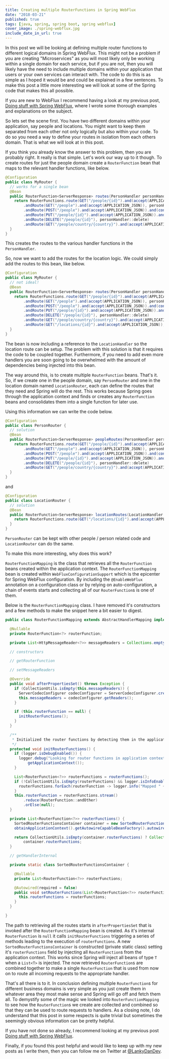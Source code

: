 ```yaml
---
title: Creating multiple RouterFunctions in Spring WebFlux
date: "2018-03-21"
published: true
tags: [java, spring, spring boot, spring webflux]
cover_image: ./spring-webflux.jpg
include_date_in_url: true
---
```


In this post we will be looking at defining multiple router functions to different logical domains in Spring WebFlux. This might not be a problem if you are creating "Microservices" as you will most likely only be working within a single domain for each service, but if you are not, then you will likely have the need to include multiple domains within your application that users or your own services can interact with. The code to do this is as simple as I hoped it would be and could be explained in a few sentences. To make this post a little more interesting we will look at some of the Spring code that makes this all possible.

If you are new to WebFlux I recommend having a look at my previous post, [Doing stuff with Spring WebFlux](https://lankydanblog.com/2018/03/15/doing-stuff-with-spring-webflux/), where I wrote some thorough examples and explanations on the subject.

So lets set the scene first. You have two different domains within your application, say people and locations. You might want to keep them separated from each other not only logically but also within your code. To do so you need a way to define your routes in isolation from each others domain. That is what we will look at in this post.

If you think you already know the answer to this problem, then you are probably right. It really is that simple. Let's work our way up to it though. To create routes for just the people domain create a `RouterFunction` bean that maps to the relevant handler functions, like below.

```java
@Configuration
public class MyRouter {
  // works for a single bean
  @Bean
  public RouterFunction<ServerResponse> routes(PersonHandler personHandler) {
    return RouterFunctions.route(GET("/people/{id}").and(accept(APPLICATION_JSON)), personHandler::get)
        .andRoute(GET("/people").and(accept(APPLICATION_JSON)), personHandler::all)
        .andRoute(POST("/people").and(accept(APPLICATION_JSON)).and(contentType(APPLICATION_JSON)), personHandler::post)
        .andRoute(PUT("/people/{id}").and(accept(APPLICATION_JSON)).and(contentType(APPLICATION_JSON)), personHandler::put)
        .andRoute(DELETE("/people/{id}"), personHandler::delete)
        .andRoute(GET("/people/country/{country}").and(accept(APPLICATION_JSON)), personHandler::getByCountry);
  }
}
```

This creates the routes to the various handler functions in the `PersonHandler`.

So, now we want to add the routes for the location logic. We could simply add the routes to this bean, like below.

```java
@Configuration
public class MyRouter {
  // not ideal!
  @Bean
  public RouterFunction<ServerResponse> routes(PersonHandler personHandler, LocationHandler locationHandler) {
    return RouterFunctions.route(GET("/people/{id}").and(accept(APPLICATION_JSON)), personHandler::get)
        .andRoute(GET("/people").and(accept(APPLICATION_JSON)), personHandler::all)
        .andRoute(POST("/people").and(accept(APPLICATION_JSON)).and(contentType(APPLICATION_JSON)), personHandler::post)
        .andRoute(PUT("/people/{id}").and(accept(APPLICATION_JSON)).and(contentType(APPLICATION_JSON)), personHandler::put)
        .andRoute(DELETE("/people/{id}"), personHandler::delete)
        .andRoute(GET("/people/country/{country}").and(accept(APPLICATION_JSON)), personHandler::getByCountry)
        .andRoute(GET("/locations/{id}").and(accept(APPLICATION_JSON)), locationHandler::get);
  }
}
```

The bean is now including a reference to the `LocationHandler` so the location route can be setup. The problem with this solution is that it requires the code to be coupled together. Furthermore, if you need to add even more handlers you are soon going to be overwhelmed with the amount of dependencies being injected into this bean.

The way around this, is to create multiple `RouterFunction` beans. That's it. So, if we create one in the people domain, say `PersonRouter` and one in the location domain named `LocationRouter`, each can define the routes that they need and Spring will do the rest. This works because Spring goes through the application context and finds or creates any `RouterFunction` beans and consolidates them into a single function for later use.

Using this information we can write the code below.

```java
@Configuration
public class PersonRouter {
  // solution
  @Bean
  public RouterFunction<ServerResponse> peopleRoutes(PersonHandler personHandler) {
    return RouterFunctions.route(GET("/people/{id}").and(accept(APPLICATION_JSON)), personHandler::get)
        .andRoute(GET("/people").and(accept(APPLICATION_JSON)), personHandler::all)
        .andRoute(POST("/people").and(accept(APPLICATION_JSON)).and(contentType(APPLICATION_JSON)), personHandler::post)
        .andRoute(PUT("/people/{id}").and(accept(APPLICATION_JSON)).and(contentType(APPLICATION_JSON)), personHandler::put)
        .andRoute(DELETE("/people/{id}"), personHandler::delete)
        .andRoute(GET("/people/country/{country}").and(accept(APPLICATION_JSON)), personHandler::getByCountry);
  }
}
```

and

```java
@Configuration
public class LocationRouter {
  // solution
  @Bean
  public RouterFunction<ServerResponse> locationRoutes(LocationHandler locationHandler) {
    return RouterFunctions.route(GET("/locations/{id}").and(accept(APPLICATION_JSON)), locationHandler::get);
  }
}
```

`PersonRouter` can be kept with other people / person related code and `LocationRouter` can do the same.

To make this more interesting, why does this work?

`RouterFunctionMapping` is the class that retrieves all the `RouterFunction` beans created within the application context. The `RouterFunctionMapping` bean is created within `WebFluxConfigurationSupport` which is the epicenter for Spring WebFlux configuration. By including the `@EnableWebFlux` annotation on a configuration class or by relying on auto-configuration, a chain of events starts and collecting all of our `RouterFunction`s is one of them.

Below is the `RouterFunctionMapping` class. I have removed it's constructors and a few methods to make the snippet here a bit easier to digest.

```java
public class RouterFunctionMapping extends AbstractHandlerMapping implements InitializingBean {

  @Nullable
  private RouterFunction<?> routerFunction;

  private List<HttpMessageReader<?>> messageReaders = Collections.emptyList();

  // constructors

  // getRouterFunction

  // setMessageReaders

  @Override
  public void afterPropertiesSet() throws Exception {
    if (CollectionUtils.isEmpty(this.messageReaders)) {
      ServerCodecConfigurer codecConfigurer = ServerCodecConfigurer.create();
      this.messageReaders = codecConfigurer.getReaders();
    }

    if (this.routerFunction == null) {
      initRouterFunctions();
    }
  }

  /**
   * Initialized the router functions by detecting them in the application context.
   */
  protected void initRouterFunctions() {
    if (logger.isDebugEnabled()) {
      logger.debug("Looking for router functions in application context: " +
          getApplicationContext());
    }

    List<RouterFunction<?>> routerFunctions = routerFunctions();
    if (!CollectionUtils.isEmpty(routerFunctions) && logger.isInfoEnabled()) {
      routerFunctions.forEach(routerFunction -> logger.info("Mapped " + routerFunction));
    }
    this.routerFunction = routerFunctions.stream()
        .reduce(RouterFunction::andOther)
        .orElse(null);
  }

  private List<RouterFunction<?>> routerFunctions() {
    SortedRouterFunctionsContainer container = new SortedRouterFunctionsContainer();
    obtainApplicationContext().getAutowireCapableBeanFactory().autowireBean(container);

    return CollectionUtils.isEmpty(container.routerFunctions) ? Collections.emptyList() :
        container.routerFunctions;
  }

  // getHandlerInternal

  private static class SortedRouterFunctionsContainer {

    @Nullable
    private List<RouterFunction<?>> routerFunctions;

    @Autowired(required = false)
    public void setRouterFunctions(List<RouterFunction<?>> routerFunctions) {
      this.routerFunctions = routerFunctions;
    }
  }

}
```

The path to retrieving all the routes starts in `afterPropertiesSet` that is invoked after the `RouterFunctionMapping` bean is created. As it's internal `RouterFunction` is `null` it calls `initRouterFunctions` triggering a series of methods leading to the execution of `routerFunctions`. A new `SortedRouterFunctionsContainer` is constructed (private static class) setting it's `routerFunctions` field by injecting all `RouterFunction`s from the application context. This works since Spring will inject all beans of type `T` when a `List<T>` is injected. The now retrieved `RouterFunction`s are combined together to make a single `RouterFunction` that is used from now on to route all incoming requests to the appropriate handler.

That's all there is to it. In conclusion defining multiple `RouterFunction`s for different business domains is very simple as you just create them in whatever area they most make sense and Spring will go off and fetch them all. To demystify some of the magic we looked into `RouterFunctionMapping` to see how the `RouterFunction`s we create are collected and combined so that they can be used to route requests to handlers. As a closing note, I do understand that this post in some respects is quite trivial but sometimes the seemingly obvious information can be pretty helpful.

If you have not done so already, I recommend looking at my previous post [Doing stuff with Spring WebFlux](https://lankydanblog.com/2018/03/15/doing-stuff-with-spring-webflux/).

Finally, if you found this post helpful and would like to keep up with my new posts as I write them, then you can follow me on Twitter at [@LankyDanDev](https://twitter.com/LankyDanDev).